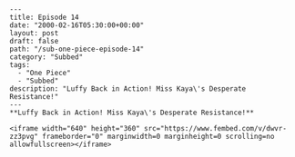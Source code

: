 
	---
	title: Episode 14
	date: "2000-02-16T05:30:00+00:00"
	layout: post
	draft: false
	path: "/sub-one-piece-episode-14"
	category: "Subbed"
	tags:
	  - "One Piece"
	  - "Subbed"
	description: "Luffy Back in Action! Miss Kaya\'s Desperate Resistance!"
	---
	**Luffy Back in Action! Miss Kaya\'s Desperate Resistance!**

	<iframe width="640" height="360" src="https://www.fembed.com/v/dwvr-zz3pvg" frameborder="0" marginwidth=0 marginheight=0 scrolling=no allowfullscreen></iframe>
	